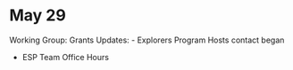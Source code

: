 # May 29

Working Group: Grants
Updates: - Explorers Program Hosts contact began 
- ESP Team Office Hours